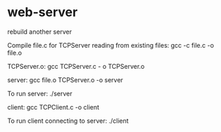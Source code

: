# web-server
rebuild another server

Compile file.c for TCPServer reading from existing files:
  gcc -c file.c -o file.o
  
TCPServer.o:
  gcc TCPServer.c - o TCPServer.o
  
server:
  gcc file.o TCPServer.o -o server
  
To run server:
  ./server
  
client:
  gcc TCPClient.c -o client
  
To run client connecting to server:
  ./client
